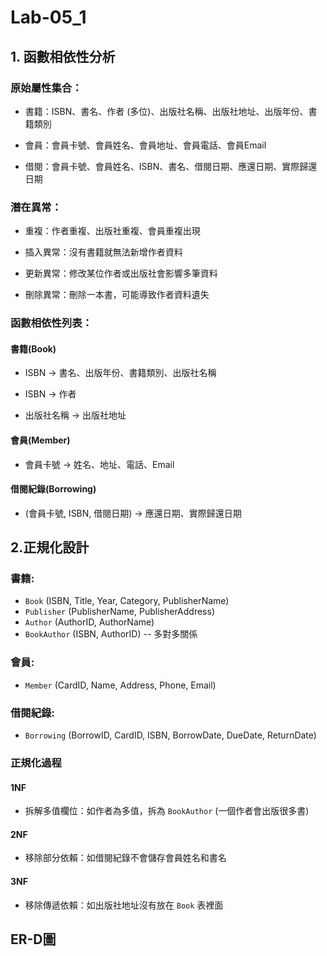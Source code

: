 # Lab-05_1
## 1. 函數相依性分析   
### 原始屬性集合：

  - 書籍：ISBN、書名、作者 (多位)、出版社名稱、出版社地址、出版年份、書籍類別

  - 會員：會員卡號、會員姓名、會員地址、會員電話、會員Email

  - 借閱：會員卡號、會員姓名、ISBN、書名、借閱日期、應還日期、實際歸還日期

### 潛在異常：

- 重複：作者重複、出版社重複、會員重複出現

- 插入異常：沒有書籍就無法新增作者資料

- 更新異常：修改某位作者或出版社會影響多筆資料

- 刪除異常：刪除一本書，可能導致作者資料遺失

### 函數相依性列表：

#### 書籍(Book)

- ISBN → 書名、出版年份、書籍類別、出版社名稱

- ISBN → 作者

- 出版社名稱 → 出版社地址

#### 會員(Member)

- 會員卡號 → 姓名、地址、電話、Email

#### 借閱紀錄(Borrowing)

- (會員卡號, ISBN, 借閱日期) → 應還日期、實際歸還日期



## 2.正規化設計
### 書籍:
- `Book` (ISBN, Title, Year, Category, PublisherName)
- `Publisher` (PublisherName, PublisherAddress)
- `Author` (AuthorID, AuthorName)
- `BookAuthor` (ISBN, AuthorID)   -- 多對多關係
### 會員:
- `Member` (CardID, Name, Address, Phone, Email)
### 借閱紀錄:
- `Borrowing` (BorrowID, CardID, ISBN, BorrowDate, DueDate, ReturnDate)

### 正規化過程

#### 1NF 

- 拆解多值欄位：如作者為多值，拆為 `BookAuthor` (一個作者會出版很多書)

#### 2NF

- 移除部分依賴：如借閱紀錄不會儲存會員姓名和書名

#### 3NF

- 移除傳遞依賴：如出版社地址沒有放在 `Book` 表裡面

## ER-D圖
